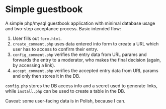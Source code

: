 # Simple guestbook

A simple php/mysql guestbook application with minimal database usage and two-step acceptance process. Basic intended flow:

 1. User fills out `form.html`.
 2. `create_comment.php` uses data entered into form to create a URL which user has to access to confirm their entry.
 3. `config_comment.php` verifies the entry data from URL params and forwards the entry to a moderator, who makes the final decision (again, by accessing a link).
 4. `accept_comment.php` verifies the accepted entry data from URL params and only then stores it in the DB.

`config.php` stores the DB access info and a secret used to generate links, while `install.php` can be used to create a table in the DB.

Caveat: some user-facing data is in Polish, because I can.